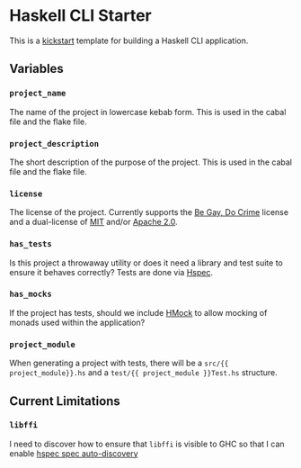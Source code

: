 # Haskell CLI Starter

This is a [kickstart](https://github.com/Keats/kickstart) template for building a Haskell CLI application.

## Variables

### `project_name`

The name of the project in lowercase kebab form. This is used in the cabal file and the flake file.

### `project_description`

The short description of the purpose of the project. This is used in the cabal file and the flake file.

### `license`

The license of the project. Currently supports the [Be Gay, Do Crime](https://twitter.com/scanlime/status/1304825753029107712) license and a dual-license of [MIT](https://mit-license.org/) and/or [Apache 2.0](https://www.apache.org/licenses/LICENSE-2.0.html).

### `has_tests`

Is this project a throwaway utility or does it need a library and test suite to ensure it behaves correctly? Tests are done via [Hspec](https://hspec.github.io/).

### `has_mocks`

If the project has tests, should we include [HMock](https://github.com/cdsmith/HMock) to allow mocking of monads used within the application?

### `project_module`

When generating a project with tests, there will be a `src/{{ project_module}}.hs` and a `test/{{ project_module }}Test.hs` structure.


## Current Limitations

### `libffi`

I need to discover how to ensure that `libffi` is visible to GHC so that I can enable [hspec spec auto-discovery](https://hspec.github.io/hspec-discover.html)

